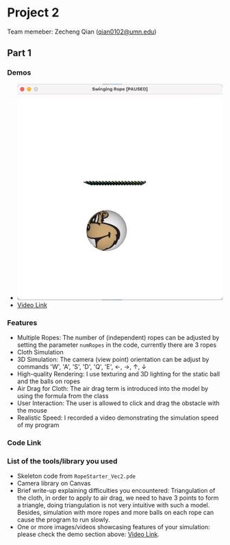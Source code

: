 # Project 2
Team memeber:
Zecheng Qian (qian0102@umn.edu)

## Part 1

### Demos

+ ![demo_img](demo/demo_img.png)
+ [Video Link](demo/demo_video.mov)

### Features
+ Multiple Ropes: The number of (independent) ropes can be adjusted by setting the parameter `numRopes` in the code, currently there are 3 ropes
+ Cloth Simulation
+ 3D Simulation: The camera (view point) orientation can be adjust by commands 'W', 'A', 'S', 'D', 'Q', 'E', $\leftarrow$, $\rightarrow$, $\uparrow$, $\downarrow$
+ High-quality Rendering: I use texturing and 3D lighting for the static ball and the balls on ropes
+ Air Drag for Cloth: The air drag term is introduced into the model by using the formula from the class
+ User Interaction: The user is allowed to click and drag the obstacle with the mouse
+ Realistic Speed: I recorded a video demonstrating the simulation speed of my program

### Code Link


### List of the tools/library you used
+ Skeleton code from `RopeStarter_Vec2.pde`
+ Camera library on Canvas
+ Brief write-up explaining difficulties you encountered: Triangulation of the cloth, in order to apply to air drag, we need to have 3 points to form a triangle, doing triangulation is not very intuitive with such a model. Besides, simulation with more ropes and more balls on each rope can cause the program to run slowly.
+ One or more images/videos showcasing features of your simulation: please check the demo section above: [Video Link](demo/demo_video.mov).
